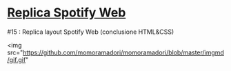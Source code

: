 # [Replica Spotify Web](https://spotifyweb.netlify.app/)
#15 : Replica layout Spotify Web (conclusione HTML&CSS)

<img src="https://github.com/momoramadori/momoramadori/blob/master/imgmd/gif.gif"
